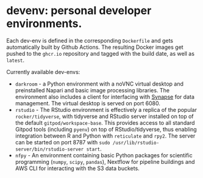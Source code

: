 # devenv: personal developer environments.

Each dev-env is defined in the corresponding `Dockerfile` and gets automatically built by Github Actions. The resulting Docker images get pushed to the `ghcr.io` repository and tagged with the build date, as well as `latest`.

Currently available dev-envs:

* `darkroom` - a Python environment with a noVNC virtual desktop and preinstalled Napari and basic image processing libraries. The environment also includes a client for interfacing with [Synapse](https://synapse.org/) for data management. The virtual desktop is served on port 6080.
* `rstudio` - The RStudio environment is effectively a replica of the popular `rocker/tidyverse`, with tidyverse and RStudio server installed on top of the default `gitpod/workspace-base`. This provides access to all standard Gitpod tools (including `pyenv`) on top of RStudio/tidyverse, thus enabling integration between R and Python with `reticulate` and `rpy2`. The server can be started on port 8787 with `sudo /usr/lib/rstudio-server/bin/rstudio-server start`.
* `nfpy` - An environment containing basic Python packages for scientific programming (`numpy`, `scipy`, `pandas`), Nextflow for pipeline buildings and AWS CLI for interacting with the S3 data buckets.
